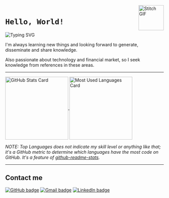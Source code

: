 <a href="https://en.wikipedia.org/wiki/Stitch_(Lilo_%26_Stitch)">
  <img
    align="right"
    alt="Stitch GIF"
    src="https://media.giphy.com/media/zQZsoCpu3Ipq0/giphy.gif"
    width="80"
  />
</a>

# `Hello, World!`

![Typing SVG](https://readme-typing-svg.herokuapp.com?color=18B2FF&vCenter=true&multiline=true&height=80&lines=My+name+is+Gustavo+Dolzan;but+you+can+call+me+Biza)

I'm always learning new things and looking forward to generate, disseminate and share knowledge.

Also passionate about technology and financial market, so I seek knowledge from references in these areas.

---

<a href="https://github.com/gugadolzan">
  <img
    align="center"
    alt="GitHub Stats Card"
    height="200"
    src="https://github-readme-stats.vercel.app/api?username=gugadolzan&count_private=true&show_icons=true&hide_rank=true&include_all_commits=true&custom_title=GitHub%20Stats&bg_color=30,000304,005e8d,18b2ff&title_color=fff&text_color=fff&icon_color=fff"
  />
</a>
<a href="https://github.com/gugadolzan">
  <img
    align="center"
    alt="Most Used Languages Card"
    height="200"
    src="https://github-readme-stats.vercel.app/api/top-langs/?username=gugadolzan&langs_count=6&layout=compact&bg_color=30,18b2ff,005e8d,000304&title_color=fff&text_color=fff"
  />
</a>

*NOTE: Top Languages does not indicate my skill level or anything like that; it's a GitHub metric to determine which languages have the most code on GitHub. It's a feature of [github-readme-stats](https://github.com/anuraghazra/github-readme-stats).*

---

## Contact me

[![GitHub badge](https://img.shields.io/badge/GitHub-005e8d?style=for-the-badge&logo=github&logoColor=white)](https://github.com/gugadolzan)
[![Gmail badge](https://img.shields.io/badge/Gmail-005e8d?style=for-the-badge&logo=gmail&logoColor=white)](mailto:gudolzan@gmail.com)
[![LinkedIn badge](https://img.shields.io/badge/LinkedIn-005e8d?style=for-the-badge&logo=linkedin&logoColor=white)](https://www.linkedin.com/in/gustavo-dolzan)
